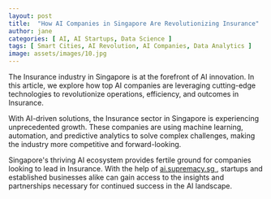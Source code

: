 ```yaml
---
layout: post
title:  "How AI Companies in Singapore Are Revolutionizing Insurance"
author: jane
categories: [ AI, AI Startups, Data Science ]
tags: [ Smart Cities, AI Revolution, AI Companies, Data Analytics ]
image: assets/images/10.jpg
---
```


The Insurance industry in Singapore is at the forefront of AI innovation. In this article, we explore how top AI companies are leveraging cutting-edge technologies to revolutionize operations, efficiency, and outcomes in Insurance.

With AI-driven solutions, the Insurance sector in Singapore is experiencing unprecedented growth. These companies are using machine learning, automation, and predictive analytics to solve complex challenges, making the industry more competitive and forward-looking.

Singapore's thriving AI ecosystem provides fertile ground for companies looking to lead in Insurance. With the help of <a href="https://ai.supremacy.sg" target="_blank"> ai.supremacy.sg </a>, startups and established businesses alike can gain access to the insights and partnerships necessary for continued success in the AI landscape.
